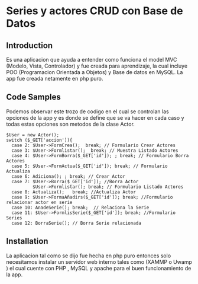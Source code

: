 # Series y actores CRUD con Base de Datos

## Introduction

Es una aplicacion que ayuda a entender como funciona el model MVC (Modelo, Vista, Controlador) y fue creada para aprendizaje, la cual incluye POO (Programacion Orientada a Objetos) y Base de datos en MySQL.
La app fue creada netamente en php puro.

## Code Samples

Podemos observar este trozo de codigo en el cual se controlan las opciones de la app y es donde se define que se va hacer en cada caso y todas estas opciones son metodos de la clase Actor.

    $User = new Actor();
    switch ($_GET['accion']){
      case 2: $User->FormCrea();  break; // Formulario Crear Actores
      case 3: $User->Formlistar();  break; // Muestra Listado Actores
      case 4: $User->FormBorra($_GET['id']); ; break; // Formulario Borra Actores
      case 5: $User->FormActua($_GET['id']); break; // Formulario Actualiza
      case 6: Adiciona(); ; break; // Crear Actor
      case 7: $User->Borra($_GET['id']); //Borra Actor
              $User->Formlistar(); break; // Formulario Listado Actores
      case 8: Actualiza();   break; //Actualiza Actor
      case 9: $User->FormaAñadirs($_GET['id']); break; //Formulario relacionar actor en serie
      case 10: AnadeSerie(); break;  // Relaciona la Serie
      case 11: $User->FormlisSerie($_GET['id']); break; //Formulario Series
      case 12: BorraSerie(); // Borra Serie relacionada
      


## Installation

La aplicacion tal como se dijo fue hecha en php puro entonces solo necesitamos instalar un servidor web interno tales como (XAMMP o Uwamp ) el cual cuente con PHP , MySQL y apache para el buen funcionamiento de la app.
